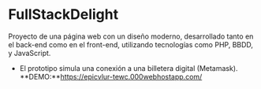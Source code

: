 # FullStackDelight
Proyecto de una página web con un diseño moderno, desarrollado tanto en el back-end como en el front-end, utilizando tecnologías como PHP, BBDD, y JavaScript. 
- El prototipo simula una conexión a una billetera digital (Metamask).
**DEMO:**https://epicvlur-tewc.000webhostapp.com/
